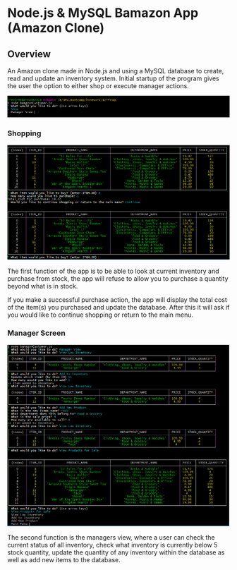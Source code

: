 # Node.js & MySQL Bamazon App (Amazon Clone)

## Overview

An Amazon clone made in Node.js and using a MySQL database to create, read and update an inventory system. Initial startup of the program gives the user the option to either shop or execute manager actions.

![Initial Screen](/images/startup.PNG)

### Shopping

![Shopping Screen](/images/itempurchase.PNG)

The first function of the app is to be able to look at current inventory and purchase from stock, the app will refuse to allow you to purchase a quantity beyond what is in stock.

If you make a successful purchase action, the app will display the total cost of the item(s) you purchased and update the database. After this it will ask if you would like to continue shopping or return to the main menu.

### Manager Screen

![Manager Screen](/images/ManagerActions.PNG)

The second function is the managers view, where a user can check the current status of all inventory, check what inventory is currently below 5 stock quantity, update the quantity of any inventory within the database as well as add new items to the database.
